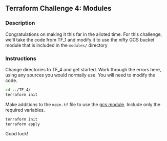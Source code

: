 ## Terraform Challenge 4: Modules
### Description

Congratulations on making it this far in the alloted time. For this challenge, we'll take the code from TF_1 and modify it to use the nifty GCS bucket module that is included in the `modules/` directory

### Instructions

Change directories to TF_4 and get started. Work through the errors here, using any sources you would normally use. You will need to modify the code.

```bash
cd ../TF_4/
terraform init
```

Make additions to the `main.tf` file to use the [gcs module](../../modules/gcs/README.md). Include only the required variables.

```bash
terraform init
terraform apply
```

Good luck!